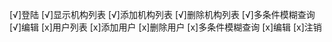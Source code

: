 [√]登陆
[√]显示机构列表
[√]添加机构列表
[√]删除机构列表
[√]多条件模糊查询
[√]编辑
[x]用户列表
[x]添加用户
[x]删除用户
[x]多条件模糊查询
[x]编辑
[x]注销

